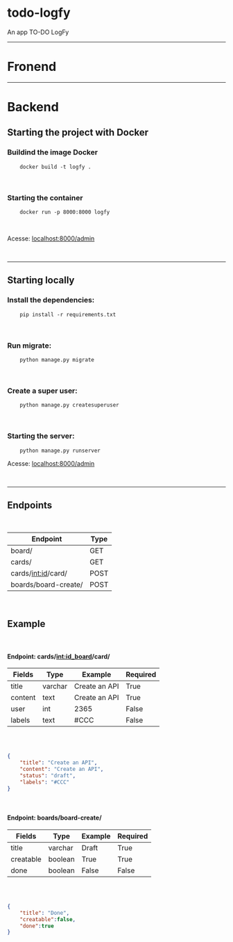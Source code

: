 # todo-logfy
 An app TO-DO LogFy

---

# Fronend


 ---

 # Backend

 ## Starting the project with Docker
 
### Buildind the image Docker

```shell
    docker build -t logfy .
```
<br>

### Starting the container

```shell
    docker run -p 8000:8000 logfy
```

<br>

Acesse: [localhost:8000/admin](localhost:8000/admin)

<br>

---

## Starting locally

### Install the dependencies:

```shell
    pip install -r requirements.txt
```

<br>

### Run migrate:


```shell
    python manage.py migrate
```

<br>

### Create a super user:

```shell
    python manage.py createsuperuser
```
<br>

### Starting the server:

```shell
    python manage.py runserver
```

Acesse: [localhost:8000/admin](localhost:8000/admin)

<br>

---

## Endpoints

<br>

| Endpoint              | Type |
|-----------------------|------|
| board/                | GET  | 
| cards/                | GET  |
| cards/<int:id>/card/  | POST |
| boards/board-create/  | POST |

<br>

## Example

<br>

#### Endpoint: cards/<int:id_board>/card/

| Fields  | Type    | Example       | Required |
|---------|---------|---------------|----------|
| title   | varchar | Create an API | True     |
| content | text    | Create an API | True     |
| user    | int     | 2365          | False    |
| labels  | text    | #CCC          | False    |

<br>

```json

{
    "title": "Create an API",
    "content": "Create an API",
    "status": "draft",
    "labels": "#CCC"
}

```

<br>

#### Endpoint: boards/board-create/

| Fields    | Type    | Example | Required |
|-----------|---------|---------|----------|
| title     | varchar | Draft   | True     |
| creatable | boolean | True    | True     |
| done      | boolean | False   | False    |

<br>

```json

{
    "title": "Done",
    "creatable":false,
    "done":true
}

```

<br>

